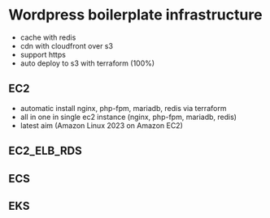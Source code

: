 # Wordpress boilerplate infrastructure
- cache with redis
- cdn with cloudfront over s3
- support https
- auto deploy to s3 with terraform (100%)

## EC2
- automatic install nginx, php-fpm, mariadb, redis via terraform
- all in one in single ec2 instance (nginx, php-fpm, mariadb, redis)
- latest aim (Amazon Linux 2023 on Amazon EC2)

## EC2_ELB_RDS

## ECS

## EKS
